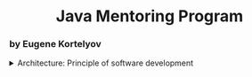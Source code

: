 <b>
    <h1 align="center"> Java Mentoring Program </h1>
</b>
    <h3> by Eugene Kortelyov </h3>

<details>
    <summary> Architecture: Principle of software development </summary>
    <p> Создать ООП-модель для следующей предметной области:
    <p> * Калькулятор простой. Выполняет четыре арифметические операции: сложение, вычитание, умножение, деление.
    <p> * Калькулятор простой с памятью. Выполняет четыре арифметические операции и имеет одну ячейку памяти. С данной ячейкой памяти калькулятор выполняет четыре операции: очистить ячейку памяти, записать в ячейку памяти текущее значение, присвоить текущему значению содержимое ячейки памяти, увеличить или уменьшить значение в ячейке памяти на текущее значение.
    <p> * Калькулятор инженерный. Выполняет четыре арифметические операции и вычисляет значения трех функций: косинус, экспонента, корень квадратный.
    <p> * Калькулятор инженерный с памятью. Это комбинация пунктов 2 и 3.
    <p> Создать консольное приложение с единственным аргументом командной строки – имя входного файла.
    <p> Структура входного файла: строка 1 - тип калькулятора, остальные строки - числа и операции для вычисления выражения, при этом каждое данное находится в одной строке. Например, содержимое файла для выражения cos(5*7-2)+1, которое необходимо вычислить инженерным калькулятором, может иметь вид:
    <pre>
        3
        5
        *
        7
        -
        2
        cos
        +
        1
    </pre>
    <p> Все исходные данные корректные. Если в исходных данных есть ошибка, то результат работы программы может быть любым, в том числе программа может завершиться аварийно.
    <p> В приложении создать экземпляр калькулятора заданного типа и с его помощью вычислить значение выражения, определяемого содержимым файла.
</details>